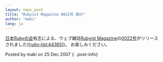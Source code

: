 ```yaml
---
layout: news_post
title: "Rubyist Magazine 0022号 発行"
author: "maki"
lang: ja
---
```


[日本Rubyの会][1]有志による、ウェブ雑誌[Rubyist
Magazine][2]の[0022号][3]がリリースされました([\[ruby-list:44365\]][4])。 お楽しみください。

Posted by maki on 25 Dec 2007
{: .post-info}



[1]: http://jp.rubyist.net/ 
[2]: http://jp.rubyist.net/magazine/ 
[3]: http://jp.rubyist.net/magazine/?0022 
[4]: http://blade.nagaokaut.ac.jp/cgi-bin/scat.rb/ruby/ruby-list/44365 
